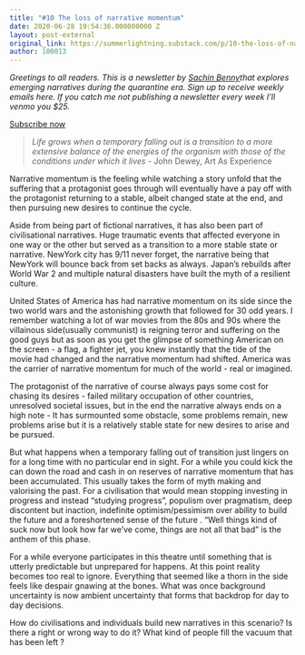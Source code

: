 ```yaml
---
title: "#10 The loss of narrative momentum"
date: 2020-06-28 19:54:36.000000000 Z
layout: post-external
original_link: https://summerlightning.substack.com/p/10-the-loss-of-narrative-momentum
author: 100013
---
```


_Greetings to all readers. This is a newsletter by [Sachin Benny](https://twitter.com/SachinB91)that explores emerging narratives during the quarantine era. Sign up to receive weekly emails here. If you catch me not publishing a newsletter every week I’ll venmo you $25._

[Subscribe now](https://summerlightning.substack.com/subscribe?)

> _Life grows when a temporary falling out is a transition to a more extensive balance of the energies of the organism with those of the conditions under which it lives_ - John Dewey, Art As Experience

Narrative momentum is the feeling while watching a story unfold that the suffering that a protagonist goes through will eventually have a pay off with the protagonist returning to a stable, albeit changed state at the end, and then pursuing new desires to continue the cycle.

Aside from being part of fictional narratives, it has also been part of civilisational narratives. Huge traumatic events that affected everyone in one way or the other but served as a transition to a more stable state or narrative. NewYork city has 9/11 never forget, the narrative being that NewYork will bounce back from set backs as always. Japan’s rebuilds after World War 2 and multiple natural disasters have built the myth of a resilient culture.

United States of America has had narrative momentum on its side since the two world wars and the astonishing growth that followed for 30 odd years. I remember watching a lot of war movies from the 80s and 90s where the villainous side(usually communist) is reigning terror and suffering on the good guys but as soon as you get the glimpse of something American on the screen - a flag, a fighter jet, you knew instantly that the tide of the movie had changed and the narrative momentum had shifted. America was the carrier of narrative momentum for much of the world - real or imagined.

The protagonist of the narrative of course always pays some cost for chasing its desires - failed military occupation of other countries, unresolved societal issues, but in the end the narrative always ends on a high note - It has surmounted some obstacle, some problems remain, new problems arise but it is a relatively stable state for new desires to arise and be pursued.

But what happens when a temporary falling out of transition just lingers on for a long time with no particular end in sight. For a while you could kick the can down the road and cash in on reserves of narrative momentum that has been accumulated. This usually takes the form of myth making and valorising the past. For a civilisation that would mean stopping investing in progress and instead “studying progress”, populism over pragmatism, deep discontent but inaction, indefinite optimism/pessimism over ability to build the future and a foreshortened sense of the future . “Well things kind of suck now but look how far we’ve come, things are not all that bad” is the anthem of this phase.

For a while everyone participates in this theatre until something that is utterly predictable but unprepared for happens. At this point reality becomes too real to ignore. Everything that seemed like a thorn in the side feels like despair gnawing at the bones. What was once background uncertainty is now ambient uncertainty that forms that backdrop for day to day decisions.

How do civilisations and individuals build new narratives in this scenario? Is there a right or wrong way to do it? What kind of people fill the vacuum that has been left ?

